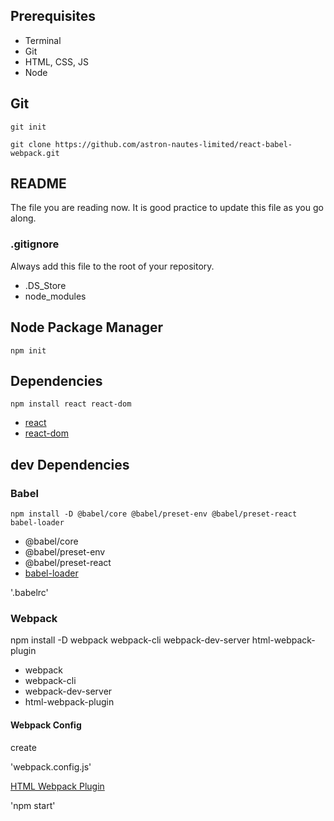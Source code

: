 ## Prerequisites

- Terminal
- Git
- HTML, CSS, JS
- Node

## Git

    git init

    git clone https://github.com/astron-nautes-limited/react-babel-webpack.git

## README

The file you are reading now. It is good practice to update this file as you go along.

### .gitignore

Always add this file to the root of your repository. 

- .DS_Store
- node_modules

## Node Package Manager

    npm init

## Dependencies

    npm install react react-dom

- [react](https://reactjs.org/docs/react-api.html)
- [react-dom](https://reactjs.org/docs/react-dom.html)

## dev Dependencies

### Babel

    npm install -D @babel/core @babel/preset-env @babel/preset-react babel-loader

- @babel/core
- @babel/preset-env
- @babel/preset-react
- [babel-loader](https://github.com/babel/babel-loader)

'.babelrc'

### Webpack

npm install -D webpack webpack-cli webpack-dev-server html-webpack-plugin

- webpack
- webpack-cli
- webpack-dev-server
- html-webpack-plugin

#### Webpack Config

create

'webpack.config.js'

[HTML Webpack Plugin](https://github.com/jantimon/html-webpack-plugin)

'npm start'
